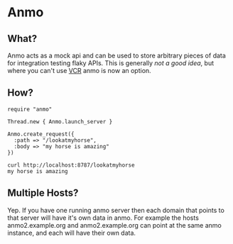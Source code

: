 Anmo
====

What?
-----
Anmo acts as a mock api and can be used to store arbitrary pieces of data for integration testing flaky APIs.
This is generally *not a good idea*, but where you can't use [VCR](https://github.com/myronmarston/vcr) anmo is now an option.

How?
----

```
require "anmo"

Thread.new { Anmo.launch_server }

Anmo.create_request({
  :path => "/lookatmyhorse",
  :body => "my horse is amazing"
})
```

```
curl http://localhost:8787/lookatmyhorse
my horse is amazing
```

Multiple Hosts?
---------------

Yep. If you have one running anmo server then each domain that points to that server will have it's own data in anmo.
For example the hosts anmo2.example.org and anmo2.example.org can point at the same anmo instance, and each will have their own data.
